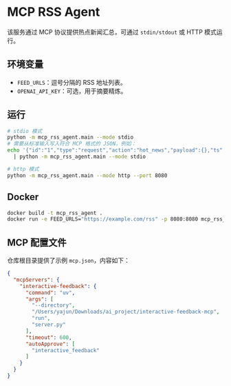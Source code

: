 # MCP RSS Agent

该服务通过 MCP 协议提供热点新闻汇总，可通过 `stdin/stdout` 或 HTTP 模式运行。

## 环境变量
- `FEED_URLS`：逗号分隔的 RSS 地址列表。
- `OPENAI_API_KEY`：可选，用于摘要精炼。

## 运行

```bash
# stdio 模式
python -m mcp_rss_agent.main --mode stdio
# 需要从标准输入写入符合 MCP 格式的 JSON，例如：
echo '{"id":"1","type":"request","action":"hot_news","payload":{},"ts":"2024-01-01T00:00:00Z"}' \
  | python -m mcp_rss_agent.main --mode stdio

# http 模式
python -m mcp_rss_agent.main --mode http --port 8080
```

## Docker

```bash
docker build -t mcp_rss_agent .
docker run -e FEED_URLS="https://example.com/rss" -p 8080:8080 mcp_rss_agent
```

## MCP 配置文件

仓库根目录提供了示例 `mcp.json`，内容如下：

```json
{
  "mcpServers": {
    "interactive-feedback": {
      "command": "uv",
      "args": [
        "--directory",
        "/Users/yajun/Downloads/ai_project/interactive-feedback-mcp",
        "run",
        "server.py"
      ],
      "timeout": 600,
      "autoApprove": [
        "interactive_feedback"
      ]
    }
  }
}
```
